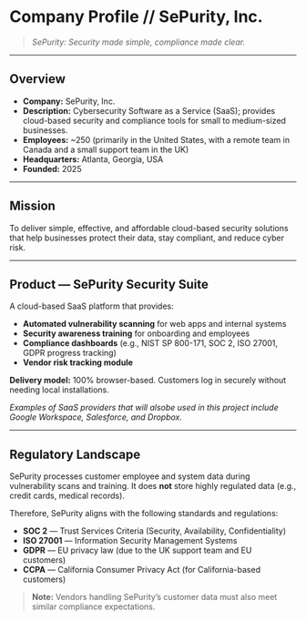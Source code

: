 # Company Profile // SePurity, Inc.
> *SePurity: Security made simple, compliance made clear.*
---
## Overview
- **Company:** SePurity, Inc.  
- **Description:** Cybersecurity Software as a Service (SaaS); provides cloud-based security and compliance tools for small to medium-sized businesses.  
- **Employees:** ~250 (primarily in the United States, with a remote team in Canada and a small support team in the UK)  
- **Headquarters:** Atlanta, Georgia, USA  
- **Founded:** 2025  

---

## Mission
To deliver simple, effective, and affordable cloud-based security solutions that help businesses protect their data, stay compliant, and reduce cyber risk.  

---

## Product — SePurity Security Suite
A cloud-based SaaS platform that provides:  
- **Automated vulnerability scanning** for web apps and internal systems  
- **Security awareness training** for onboarding and employees  
- **Compliance dashboards** (e.g., NIST SP 800-171, SOC 2, ISO 27001, GDPR progress tracking)  
- **Vendor risk tracking module**  

**Delivery model:** 100% browser-based. Customers log in securely without needing local installations.  

*Examples of SaaS providers that will alsobe used in this project include Google Workspace, Salesforce, and Dropbox.*  

---

## Regulatory Landscape
SePurity processes customer employee and system data during vulnerability scans and training. It does **not** store highly regulated data (e.g., credit cards, medical records).  

Therefore, SePurity aligns with the following standards and regulations:  
- **SOC 2** — Trust Services Criteria (Security, Availability, Confidentiality)  
- **ISO 27001** — Information Security Management Systems  
- **GDPR** — EU privacy law (due to the UK support team and EU customers)  
- **CCPA** — California Consumer Privacy Act (for California-based customers)  

> **Note:** Vendors handling SePurity’s customer data must also meet similar compliance expectations.  

